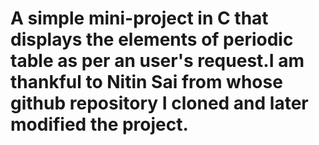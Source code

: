 # A simple mini-project in C that displays the elements of periodic table as per an user's request.I am thankful to Nitin Sai from whose github repository I cloned and later modified the project.
